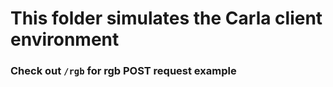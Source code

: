 # This folder simulates the Carla client environment
###  Check out `/rgb` for rgb POST request example